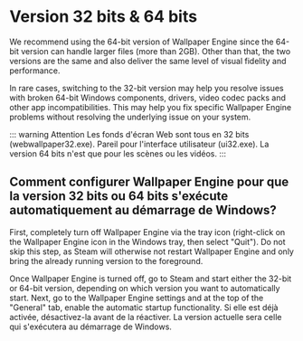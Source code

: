 # Version 32 bits & 64 bits

We recommend using the 64-bit version of Wallpaper Engine since the 64-bit version can handle larger files (more than 2GB). Other than that, the two versions are the same and also deliver the same level of visual fidelity and performance.

In rare cases, switching to the 32-bit version may help you resolve issues with broken 64-bit Windows components, drivers, video codec packs and other app incompatibilities. This may help you fix specific Wallpaper Engine problems without resolving the underlying issue on your system.

::: warning
Attention
Les fonds d'écran Web sont tous en 32 bits (webwallpaper32.exe). Pareil pour l'interface utilisateur (ui32.exe). La version 64 bits n'est que pour les scènes ou les vidéos.
:::

## Comment configurer Wallpaper Engine pour que la version 32 bits ou 64 bits s'exécute automatiquement au démarrage de Windows?

First, completely turn off Wallpaper Engine via the tray icon (right-click on the Wallpaper Engine icon in the Windows tray, then select "Quit"). Do not skip this step, as Steam will otherwise not restart Wallpaper Engine and only bring the already running version to the foreground.

Once Wallpaper Engine is turned off, go to Steam and start either the 32-bit or 64-bit version, depending on which version you want to automatically start. Next, go to the Wallpaper Engine settings and at the top of the "General" tab, enable the automatic startup functionality. Si elle est déjà activée, désactivez-la avant de la réactiver. La version actuelle sera celle qui s'exécutera au démarrage de Windows.